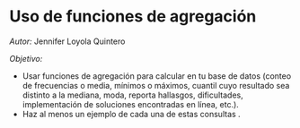 # Uso de funciones de agregación 
_Autor:_ Jennifer Loyola Quintero

*Objetivo:*
- Usar funciones de agregación para calcular en tu base de datos (conteo de frecuencias o media, mínimos o máximos, cuantil cuyo resultado sea distinto a la mediana, moda, reporta hallasgos, dificultades, implementación de soluciones encontradas en línea, etc.).
- Haz al menos un ejemplo de cada una de estas consultas .
